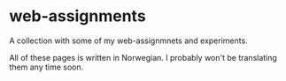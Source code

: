 # web-assignments
A collection with some of my web-assignmnets and experiments.

All of these pages is written in Norwegian. I probably won't be translating them any time soon.
